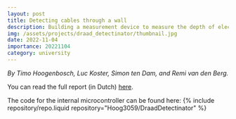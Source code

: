 ```yaml
---
layout: post
title: Detecting cables through a wall
description: Building a measurement device to measure the depth of electricity cables in the walls.
img: /assets/projects/draad_detectinator/thumbnail.jpg
date: 2022-11-04
importance: 20221104
category: university
---
```


*By Timo Hoogenbosch, Luc Koster, Simon ten Dam, and Remi van den Berg.*

You can read the full report (in Dutch) [here](/assets/projects/draad_detectinator/verslag.pdf).

The code for the internal microcontroller can be found here:
{% include repository/repo.liquid repository="Hoog3059/DraadDetectinator" %}